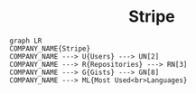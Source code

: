 <h1 align="center">Stripe</h1>

```mermaid
graph LR
COMPANY_NAME{Stripe}
COMPANY_NAME ---> U{Users} ---> UN[2]
COMPANY_NAME ---> R{Repositories} ---> RN[3]
COMPANY_NAME ---> G{Gists} ---> GN[8]
COMPANY_NAME ---> ML{Most Used<br>Languages}
```
